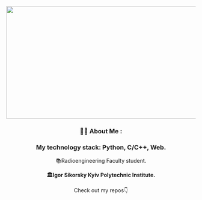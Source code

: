<div align="center">
  <a href="#">
    <img src="https://wallpapercosmos.com/w/full/1/6/b/1473774.jpg" width="600" height="300"/>
  </a>
</div>

<div align="center">

### :man_technologist: About Me :
### My technology stack: Python, C/C++, Web.

📚Radioengineering Faculty student.   
<div align="center">
<b>🏛Igor Sikorsky Kyiv Polytechnic Institute.</b>
</div>

<br>
Check out my repos👇

</div>
